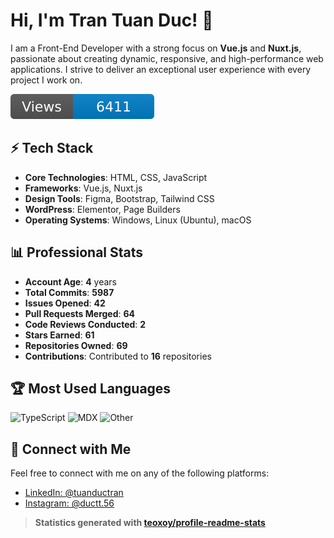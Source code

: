# Hi, I'm Tran Tuan Duc! 👋

I am a Front-End Developer with a strong focus on **Vue.js** and **Nuxt.js**, passionate about creating dynamic, responsive, and high-performance web applications. I strive to deliver an exceptional user experience with every project I work on.

[![Profile View Badge](https://github.com/tuanductran/profile-view/blob/master/svg/profile/badge.svg)](https://github.com/tuanductran/profile-view)

## ⚡ Tech Stack

- **Core Technologies**: HTML, CSS, JavaScript
- **Frameworks**: Vue.js, Nuxt.js
- **Design Tools**: Figma, Bootstrap, Tailwind CSS
- **WordPress**: Elementor, Page Builders
- **Operating Systems**: Windows, Linux (Ubuntu), macOS

## 📊 Professional Stats

- **Account Age**: **4** years
- **Total Commits**: **5987**
- **Issues Opened**: **42**
- **Pull Requests Merged**: **64**
- **Code Reviews Conducted**: **2**
- **Stars Earned**: **61**
- **Repositories Owned**: **69**
- **Contributions**: Contributed to **16** repositories

## 🏆 Most Used Languages

![TypeScript](https://img.shields.io/static/v1?style=flat-square&label=%E2%A0%80&color=555&labelColor=%233178c6&message=TypeScript%EF%B8%B149%25)
![MDX](https://img.shields.io/static/v1?style=flat-square&label=%E2%A0%80&color=555&labelColor=%23fcb32c&message=MDX%EF%B8%B120.5%25)
![Other](https://img.shields.io/static/v1?style=flat-square&label=%E2%A0%80&color=555&labelColor=%23ededed&message=Other%EF%B8%B130.4%25)

## 📱 Connect with Me

Feel free to connect with me on any of the following platforms:

- [LinkedIn: @tuanductran](https://linkedin.com/in/tuanductran)
- [Instagram: @ductt.56](https://www.instagram.com/ductt.56)

> **Statistics generated with [teoxoy/profile-readme-stats](https://github.com/marketplace/actions/profile-readme-stats)**
